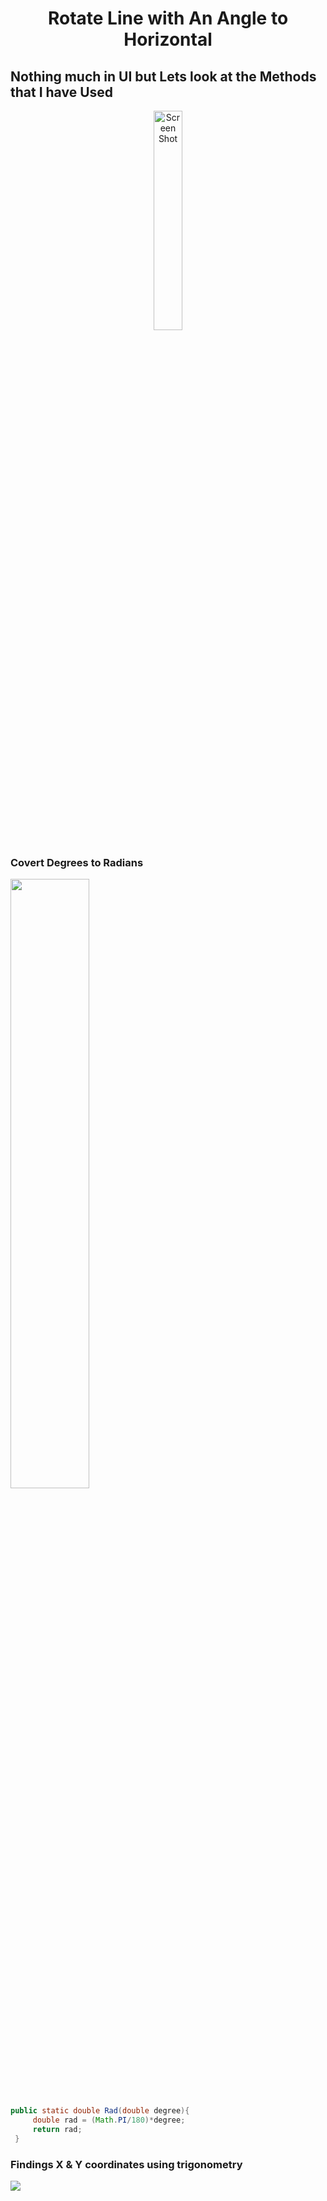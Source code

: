 <h1 align="center">Rotate Line with An Angle to Horizontal</h1>

## Nothing much in UI but Lets look at the Methods that I have Used

<p align="center">
<img width="30%" src="https://user-images.githubusercontent.com/75155192/176151196-76572646-fa02-406a-acbe-b8cdcf2e689d.png" alt="Screen Shot">
</p>

<h3>Covert Degrees to Radians</h4>

<img width=" 50%" src="http://criselportfolio20122013.weebly.com/uploads/1/9/2/5/19250161/955466999_orig.gif">

```java
public static double Rad(double degree){
     double rad = (Math.PI/180)*degree;
     return rad;
 }
```
<h3>Findings X & Y coordinates using trigonometry</h4>
<img src="https://cdn.kastatic.org/googleusercontent/TSZaYHIv-JZrb7IgquFrsO1b4Ie104YD3TkNCaZQ06I8RsonAVD_ON5L8t6q9DIQspl6s1yEwUTmrd1E2PFm87oCuQ">